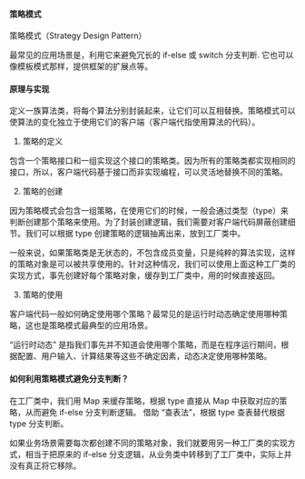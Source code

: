 #### 策略模式

策略模式（Strategy Design Pattern）

最常见的应用场景是，利用它来避免冗长的 if-else 或 switch 分支判断.
它也可以像模板模式那样，提供框架的扩展点等。

#### 原理与实现

定义一族算法类，将每个算法分别封装起来，让它们可以互相替换。策略模式可以使算法的变化独立于使用它们的客户端（客户端代指使用算法的代码）。


1. 策略的定义

包含一个策略接口和一组实现这个接口的策略类。因为所有的策略类都实现相同的接口，所以，客户端代码基于接口而非实现编程，可以灵活地替换不同的策略。

2. 策略的创建

因为策略模式会包含一组策略，在使用它们的时候，一般会通过类型（type）来判断创建那个策略来使用。为了封装创建逻辑，我们需要对客户端代码屏蔽创建细节。我们可以根据 type 创建策略的逻辑抽离出来，放到工厂类中。

一般来说，如果策略类是无状态的，不包含成员变量，只是纯粹的算法实现，这样的策略对象是可以被共享使用的。针对这种情况，我们可以使用上面这种工厂类的实现方式，事先创建好每个策略对象，缓存到工厂类中，用的时候直接返回。

3. 策略的使用


客户端代码一般如何确定使用哪个策略？最常见的是运行时动态确定使用哪种策略，这也是策略模式最典型的应用场景。

“运行时动态” 是指我们事先并不知道会使用哪个策略，而是在程序运行期间，根据配置、用户输入、计算结果等这些不确定因素，动态决定使用哪种策略。



#### 如何利用策略模式避免分支判断？


在工厂类中，我们用 Map 来缓存策略，根据 type 直接从 Map 中获取对应的策略，从而避免 if-else 分支判断逻辑。
借助 “查表法”，根据 type 查表替代根据 type 分支判断。


如果业务场景需要每次都创建不同的策略对象，我们就要用另一种工厂类的实现方式，相当于把原来的 if-else 分支逻辑，从业务类中转移到了工厂类中，实际上并没有真正将它移除。



